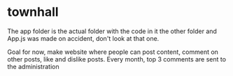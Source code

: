 # townhall

The app folder is the actual folder with the code in it
the other folder and App.js was made on accident, don't look at that one.

Goal for now, make website where people can post content, comment on other posts, like and dislike posts.
Every month, top 3 comments are sent to the administration
